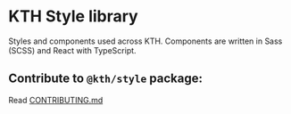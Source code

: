 # KTH Style library

Styles and components used across KTH. Components are written in Sass (SCSS) and React with TypeScript.

## Contribute to `@kth/style` package:

Read [CONTRIBUTING.md](./CONTRIBUTING.md)

